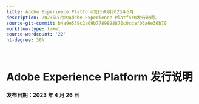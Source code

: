 ```yaml
---
title: Adobe Experience Platform发行说明2023年5月
description: 2023年5月的Adobe Experience Platform发行说明。
source-git-commit: b4a9e539c2a09b7789898870c0cdaf06a6e36b70
workflow-type: tm+mt
source-wordcount: '22'
ht-degree: 36%

---
```


# Adobe Experience Platform 发行说明

**发布日期：2023 年 4 月 26 日**
